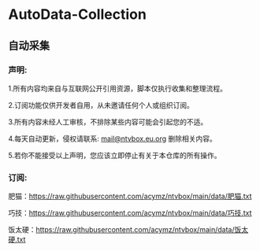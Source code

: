 # AutoData-Collection
## 自动采集
### 声明:

1.所有内容均来自与互联网公开引用资源，脚本仅执行收集和整理流程。

2.订阅功能仅供开发者自用，从未邀请任何个人或组织订阅。

3.所有内容未经人工审核，不排除某些内容可能会引起您的不适。

4.每天自动更新，侵权请联系: mail@ntvbox.eu.org 删除相关内容。

5.若你不能接受以上声明，您应该立即停止有关于本仓库的所有操作。

### 订阅:

肥猫：https://raw.githubusercontent.com/acymz/ntvbox/main/data/肥猫.txt

巧技：https://raw.githubusercontent.com/acymz/ntvbox/main/data/巧技.txt

饭太硬：https://raw.githubusercontent.com/acymz/ntvbox/main/data/饭太硬.txt

